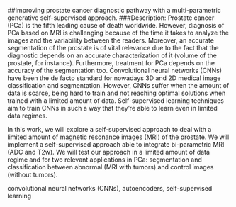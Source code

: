 ##Improving prostate cancer diagnostic pathway with a multi-parametric generative self-supervised approach.
###Description:
Prostate cancer (PCa) is the fifth leading cause of death worldwide. However, diagnosis of PCa based on MRI is challenging because of the time it takes to analyze the images and the variability between the readers. Moreover, an accurate segmentation of the prostate is of vital relevance due to the fact that the diagnostic depends on an accurate characterization of it (volume of the prostate, for instance). Furthermore, treatment for PCa depends on the accuracy of the segmentation too. Convolutional neural networks (CNNs) have been the de facto standard for nowadays 3D and 2D medical image classification and segmentation. However, CNNs suffer when the amount of data is scarce, being hard to train and not reaching optimal solutions when trained with a limited amount of data. Self-supervised learning techniques aim to train CNNs in such a way that they’re able to learn even in limited data regimes.

In this work, we will explore a self-supervised approach to deal with a limited amount of magnetic resonance images (MRI) of the prostate. We will implement a self-supervised approach able to integrate bi-parametric MRI (ADC and T2w). We will test our approach in a limited amount of data regime and for two relevant applications in PCa: segmentation and classification between abnormal (MRI with tumors) and control images (without tumors).

convolutional neural networks (CNNs), autoencoders, self-supervised learning
